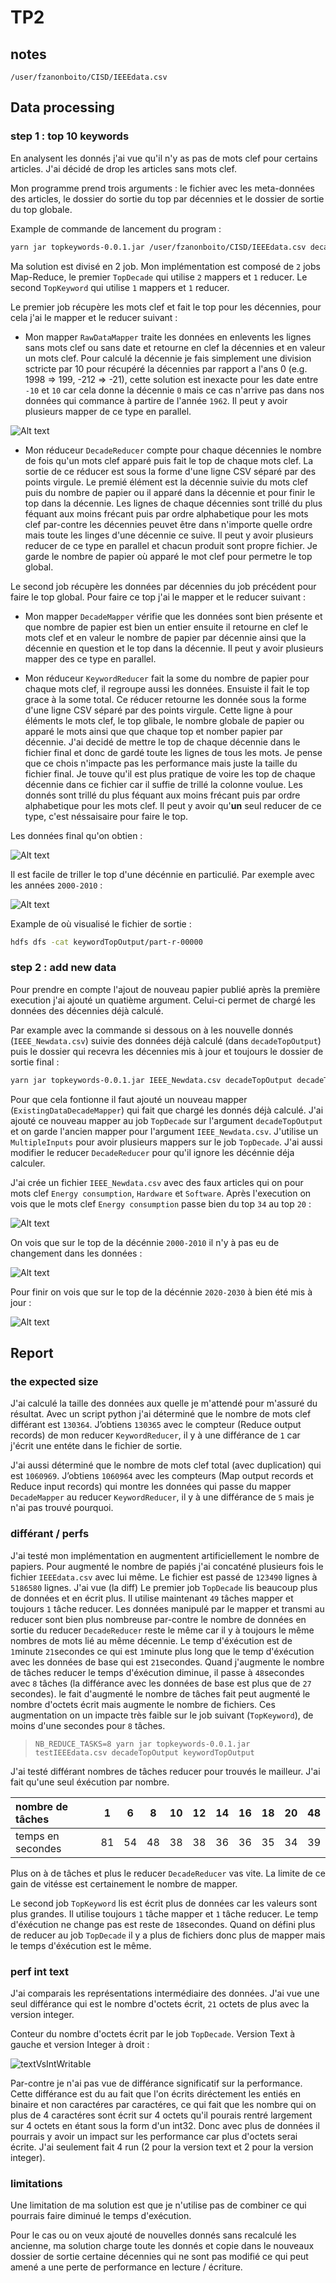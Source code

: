 # TP2

## notes

`/user/fzanonboito/CISD/IEEEdata.csv`

## Data processing

### step 1 : top 10 keywords

En analysent les donnés j'ai vue qu'il n'y as pas de mots clef pour certains articles. J'ai décidé de drop les articles sans mots clef.

Mon programme prend trois arguments : le fichier avec les meta-données des articles, le dossier do sortie du top par décennies et le dossier de sortie du top globale.

Example de commande de lancement du program :

```bash
yarn jar topkeywords-0.0.1.jar /user/fzanonboito/CISD/IEEEdata.csv decadeTopOutput keywordTopOutput
```

Ma solution est divisé en 2 job.
Mon implémentation est composé de `2` jobs Map-Reduce, le premier `TopDecade` qui utilise `2` mappers et `1` reducer. Le second `TopKeyword` qui utilise `1` mappers et `1` reducer.

Le premier job récupère les mots clef et fait le top pour les décennies, pour cela j'ai le mapper et le reducer suivant :

- Mon mapper `RawDataMapper` traite les données en enlevents les lignes sans mots clef ou sans date et retourne en clef la décennies et en valeur un mots clef. Pour calculé la décennie je fais simplement une division sctricte par 10 pour récupéré la décennies par rapport a l'ans 0 (e.g. 1998 => 199, -212 => -21), cette solution est inexacte pour les date entre `-10` et `10` car cela donne la décennie `0` mais ce cas n'arrive pas dans nos données qui commance à partire de l'année `1962`. Il peut y avoir plusieurs mapper de ce type en parallel.

![Alt text](img/nullKw.png)

- Mon réduceur `DecadeReducer` compte pour chaque décennies le nombre de fois qu'un mots clef apparé puis fait le top de chaque mots clef. La sortie de ce réducer est sous la forme d'une ligne CSV séparé par des points virgule. Le premié élément est la décennie suivie du mots clef puis du nombre de papier ou il apparé dans la décennie et pour finir le top dans la décennie. Les lignes de chaque décennies sont trillé du plus féquant aux moins frécant puis par ordre alphabetique pour les mots clef par-contre les décennies peuvet être dans n'importe quelle ordre mais toute les linges d'une décennie ce suive. Il peut y avoir plusieurs reducer de ce type en parallel et chacun produit sont propre fichier. Je garde le nombre de papier où apparé le mot clef pour permetre le top global.

Le second job récupère les données par décennies du job précédent pour faire le top global. Pour faire ce top j'ai le mapper et le reducer suivant :

- Mon mapper `DecadeMapper` vérifie que les données sont bien présente et que nombre de papier est bien un entier ensuite il retourne en clef le mots clef et en valeur le nombre de papier par décennie ainsi que la décennie en question et le top dans la décennie. Il peut y avoir plusieurs mapper des ce type en parallel.

- Mon réduceur `KeywordReducer` fait la some du nombre de papier pour chaque mots clef, il regroupe aussi les données. Ensuiste il fait le top grace à la some total. Ce réducer retourne les donnée sous la forme d'une ligne CSV séparé par des points virgule. Cette ligne à pour éléments le mots clef, le top glibale, le nombre globale de papier ou apparé le mots ainsi que que chaque top et nomber papier par décennie. J'ai decidé de mettre le top de chaque décennie dans le fichier final et donc de gardé toute les lignes de tous les mots. Je pense que ce chois n'impacte pas les performance mais juste la taille du fichier final. Je touve qu'il est plus pratique de voire les top de chaque décennie dans ce fichier car il suffie de trillé la colonne voulue. Les donnés sont trillé du plus féquant aux moins frécant puis par ordre alphabetique pour les mots clef. Il peut y avoir qu'**un** seul reducer de ce type, c'est néssaisaire pour faire le top.

Les données final qu'on obtien :

![Alt text](img/dataOutTop.png)

Il est facile de triller le top d'une décénnie en particulié. Par exemple avec les années `2000-2010` :

![Alt text](img/dataOutTop200.png)


Example de où visualisé le fichier de sortie :

```bash
hdfs dfs -cat keywordTopOutput/part-r-00000
```

### step 2 : add new data

Pour prendre en compte l'ajout de nouveau papier publié après la première execution j'ai ajouté un quatième argument. Celui-ci permet de chargé les données des décennies déjà calculé.

Par example avec la commande si dessous on à les nouvelle donnés (`IEEE_Newdata.csv`) suivie des données déjà calculé (dans `decadeTopOutput`) puis le dossier qui recevra les décennies mis à jour et toujours le dossier de sortie final :

```bash
yarn jar topkeywords-0.0.1.jar IEEE_Newdata.csv decadeTopOutput decadeTopOutput_withNewData keywordTopOutput2
```

Pour que cela fontionne il faut ajouté un nouveau mapper (`ExistingDataDecadeMapper`) qui fait que chargé les donnés déjà calculé. J'ai ajouté ce nouveau mapper au job `TopDecade` sur l'argument `decadeTopOutput` et on garde l'ancien mapper pour l'argument `IEEE_Newdata.csv`. J'utilise un `MultipleInputs` pour avoir plusieurs mappers sur le job `TopDecade`. J'ai aussi modifier le reducer `DecadeReducer` pour qu'il ignore les décénnie déja calculer.

J'ai crée un fichier `IEEE_Newdata.csv` avec des faux articles qui on pour mots clef `Energy consumption`, `Hardware` et `Software`. Après l'execution on vois que le mots clef `Energy consumption` passe bien du top `34` au top `20` :

![Alt text](img/dataOutTopDiff.png)

On vois que sur le top de la décénnie `2000-2010` il n'y à pas eu de changement dans les données :

![Alt text](img/dataOutTopDiff200.png)

Pour finir on vois que sur le top de la décénnie `2020-2030` à bien été mis à jour :

![Alt text](img/dataOutTopDiff202.png)

## Report

### the expected size

J'ai calculé la taille des données aux quelle je m'attendé pour m'assuré du résultat.
Avec un script python j'ai déterminé que le nombre de mots clef différant est `130364`. J’obtiens `130365` avec le compteur (Reduce output records) de mon reducer `KeywordReducer`, il y à une différance de `1` car j'écrit une entéte dans le fichier de sortie.

J'ai aussi déterminé que le nombre de mots clef total (avec duplication) qui est `1060969`. J’obtiens `1060964` avec les compteurs (Map output records et Reduce input records) qui montre les données qui passe du mapper `DecadeMapper` au reducer `KeywordReducer`, il y à une différance de `5` mais je n'ai pas trouvé pourquoi.

### différant / perfs

J'ai testé mon implémentation en augmentent artificiellement le nombre de papiers. Pour augmenté le nombre de papiés j'ai concaténé plusieurs fois le fichier `IEEEdata.csv` avec lui même. Le fichier est passé de `123490` lignes à `5186580` lignes.
J'ai vue (la diff)
Le premier job `TopDecade` lis beaucoup plus de données et en écrit plus. Il utilise maintenant `49` tâches mapper et toujours `1` tâche reducer. Les données manipulé par le mapper et transmi au reducer sont bien plus nombreuse par-contre le nombre de données en sortie du reducer `DecadeReducer` reste le même car il y à toujours le même nombres de mots lié au même décennie. Le temp d'éxécution est de `1`minute `21`secondes ce qui est `1`minute plus long que le temp d'éxécution avec les données de base qui est `21`secondes. Quand j'augmente le nombre de tâches reducer le temps d'éxécution diminue, il passe à `48`secondes avec `8` tâches (la différance avec les données de base est plus que de `27` secondes). le fait d'augmenté le nombre de tâches fait peut augmenté le nombre d'octets écrit mais augmente le nombre de fichiers. Ces augmentation on un impacte très faible sur le job suivant (`TopKeyword`), de moins d'une secondes pour `8` tâches.

> `NB_REDUCE_TASKS=8 yarn jar topkeywords-0.0.1.jar testIEEEdata.csv decadeTopOutput keywordTopOutput`

J'ai testé différant nombres de tâches reducer pour trouvés le mailleur. J'ai fait qu'une seul éxécution par nombre.

| nombre de tâches  | 1  | 6  | 8  | 10 | 12 | 14 | 16 | 18 | 20 | 48 |
|:------------------|:--:|:--:|:--:|:--:|:--:|:--:|:--:|:--:|:--:|:--:|
| temps en secondes | 81 | 54 | 48 | 38 | 38 | 36 | 36 | 35 | 34 | 39 |

Plus on à de tâches et plus le reducer `DecadeReducer` vas vite. La limite de ce gain de vitésse est certainement le nombre de mapper.

Le second job `TopKeyword` lis est écrit plus de données car les valeurs sont plus grandes. Il utilise toujours `1` tâche mapper et `1` tâche reducer. Le temp d'éxécution ne change pas est reste de `18`secondes. Quand on défini plus de reducer au job `TopDecade` il y a plus de fichiers donc plus de mapper mais le temps d'éxécution est le même.

### perf int text

J'ai comparais les représentations intermédiaire des données. J'ai vue une seul différance qui est le nombre d'octets écrit, `21` octets de plus avec la version integer.

Conteur du nombre d'octets écrit par le job `TopDecade`. Version Text à gauche et version Integer à droit :

![textVsIntWritable](img/textVsIntWritable.png)

Par-contre je n'ai pas vue de différance significatif sur la performance. Cette différance est du au fait que l'on écrits diréctement les entiés en binaire et non caractéres par caractéres, ce qui fait que les nombre qui on plus de 4 caractéres sont écrit sur 4 octets qu'il pourais rentré largement sur 4 octets en étant sous la form d'un int32. Donc avec plus de données il pourrais y avoir un impact sur les performance car plus d'octets serai écrite. J'ai seulement fait 4 run (2 pour la version text et 2 pour la version integer).

### limitations

Une limitation de ma solution est que je n'utilise pas de combiner ce qui pourrais faire diminué le temps d'exécution.

Pour le cas ou on veux ajouté de nouvelles donnés sans recalculé les ancienne, ma solution charge toute les donnés et copie dans le nouveaux dossier de sortie certaine décennies qui ne sont pas modifié ce qui peut amené a une perte de performance en lecture / écriture.
